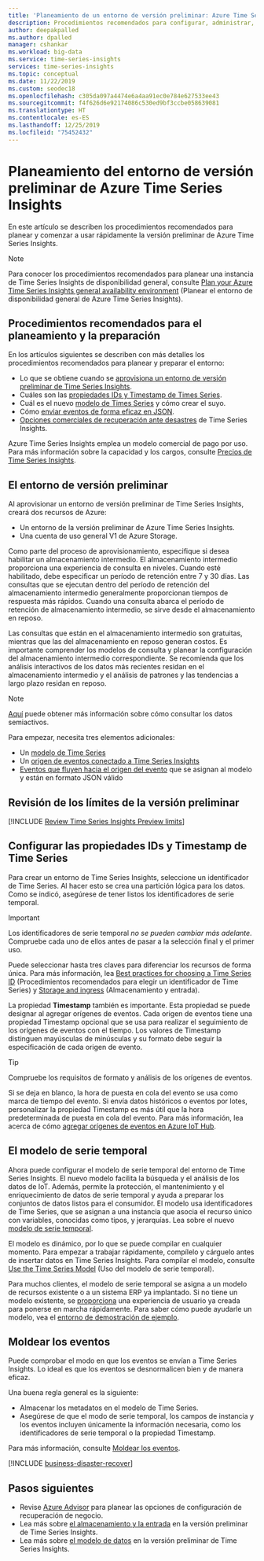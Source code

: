 ```yaml
---
title: 'Planeamiento de un entorno de versión preliminar: Azure Time Series Insights | Microsoft Docs'
description: Procedimientos recomendados para configurar, administrar, planear e implementar el entorno en versión preliminar de Azure Time Series Insights.
author: deepakpalled
ms.author: dpalled
manager: cshankar
ms.workload: big-data
ms.service: time-series-insights
services: time-series-insights
ms.topic: conceptual
ms.date: 11/22/2019
ms.custom: seodec18
ms.openlocfilehash: c305da097a4474e6a4aa91ec0e784e627533ee43
ms.sourcegitcommit: f4f626d6e92174086c530ed9bf3ccbe058639081
ms.translationtype: HT
ms.contentlocale: es-ES
ms.lasthandoff: 12/25/2019
ms.locfileid: "75452432"
---
```

# <a name="plan-your-azure-time-series-insights-preview-environment"></a>Planeamiento del entorno de versión preliminar de Azure Time Series Insights

En este artículo se describen los procedimientos recomendados para planear y comenzar a usar rápidamente la versión preliminar de Azure Time Series Insights.

> [!NOTE]
> Para conocer los procedimientos recomendados para planear una instancia de Time Series Insights de disponibilidad general, consulte [Plan your Azure Time Series Insights general availability environment](time-series-insights-environment-planning.md) (Planear el entorno de disponibilidad general de Azure Time Series Insights).

## <a name="best-practices-for-planning-and-preparation"></a>Procedimientos recomendados para el planeamiento y la preparación

En los artículos siguientes se describen con más detalles los procedimientos recomendados para planear y preparar el entorno:

* Lo que se obtiene cuando se [aprovisiona un entorno de versión preliminar de Time Series Insights](#the-preview-environment).
* Cuáles son las [propiedades IDs y Timestamp de Times Series](#configure-time-series-ids-and-timestamp-properties).
* Cuál es el nuevo [modelo de Times Series](#understand-the-time-series-model) y cómo crear el suyo.
* Cómo [enviar eventos de forma eficaz en JSON](#shape-your-events).
* [Opciones comerciales de recuperación ante desastres](#business-disaster-recovery) de Time Series Insights.

Azure Time Series Insights emplea un modelo comercial de pago por uso. Para más información sobre la capacidad y los cargos, consulte [Precios de Time Series Insights](https://azure.microsoft.com/pricing/details/time-series-insights/).

## <a name="the-preview-environment"></a>El entorno de versión preliminar

Al aprovisionar un entorno de versión preliminar de Time Series Insights, creará dos recursos de Azure:

* Un entorno de la versión preliminar de Azure Time Series Insights.
* Una cuenta de uso general V1 de Azure Storage.

Como parte del proceso de aprovisionamiento, especifique si desea habilitar un almacenamiento intermedio. El almacenamiento intermedio proporciona una experiencia de consulta en niveles. Cuando esté habilitado, debe especificar un período de retención entre 7 y 30 días. Las consultas que se ejecutan dentro del período de retención del almacenamiento intermedio generalmente proporcionan tiempos de respuesta más rápidos. Cuando una consulta abarca el período de retención de almacenamiento intermedio, se sirve desde el almacenamiento en reposo.

Las consultas que están en el almacenamiento intermedio son gratuitas, mientras que las del almacenamiento en reposo generan costos. Es importante comprender los modelos de consulta y planear la configuración del almacenamiento intermedio correspondiente. Se recomienda que los análisis interactivos de los datos más recientes residan en el almacenamiento intermedio y el análisis de patrones y las tendencias a largo plazo residan en reposo.

> [!NOTE]
> [Aquí](https://docs.microsoft.com/rest/api/time-series-insights/dataaccess(preview)/query/execute#uri-parameters) puede obtener más información sobre cómo consultar los datos semiactivos.

Para empezar, necesita tres elementos adicionales:

* Un [modelo de Time Series](./time-series-insights-update-tsm.md)
* Un [origen de eventos conectado a Time Series Insights](./time-series-insights-how-to-add-an-event-source-iothub.md)
* [Eventos que fluyen hacia el origen del evento](./time-series-insights-send-events.md) que se asignan al modelo y están en formato JSON válido

## <a name="review-preview-limits"></a>Revisión de los límites de la versión preliminar

[!INCLUDE [Review Time Series Insights Preview limits](../../includes/time-series-insights-preview-limits.md)]

## <a name="configure-time-series-ids-and-timestamp-properties"></a>Configurar las propiedades IDs y Timestamp de Time Series

Para crear un entorno de Time Series Insights, seleccione un identificador de Time Series. Al hacer esto se crea una partición lógica para los datos. Como se indicó, asegúrese de tener listos los identificadores de serie temporal.

> [!IMPORTANT]
> Los identificadores de serie temporal *no se pueden cambiar más adelante*. Compruebe cada uno de ellos antes de pasar a la selección final y el primer uso.

Puede seleccionar hasta tres claves para diferenciar los recursos de forma única. Para más información, lea [Best practices for choosing a Time Series ID](./time-series-insights-update-how-to-id.md) (Procedimientos recomendados para elegir un identificador de Time Series) y [Storage and ingress](./time-series-insights-update-storage-ingress.md) (Almacenamiento y entrada).

La propiedad **Timestamp** también es importante. Esta propiedad se puede designar al agregar orígenes de eventos. Cada origen de eventos tiene una propiedad Timestamp opcional que se usa para realizar el seguimiento de los orígenes de eventos con el tiempo. Los valores de Timestamp distinguen mayúsculas de minúsculas y su formato debe seguir la especificación de cada origen de evento.

> [!TIP]
> Compruebe los requisitos de formato y análisis de los orígenes de eventos.

Si se deja en blanco, la hora de puesta en cola del evento se usa como marca de tiempo del evento. Si envía datos históricos o eventos por lotes, personalizar la propiedad Timestamp es más útil que la hora predeterminada de puesta en cola del evento. Para más información, lea acerca de cómo [agregar orígenes de eventos en Azure IoT Hub](./time-series-insights-how-to-add-an-event-source-iothub.md).

## <a name="understand-the-time-series-model"></a>El modelo de serie temporal

Ahora puede configurar el modelo de serie temporal del entorno de Time Series Insights. El nuevo modelo facilita la búsqueda y el análisis de los datos de IoT. Además, permite la protección, el mantenimiento y el enriquecimiento de datos de serie temporal y ayuda a preparar los conjuntos de datos listos para el consumidor. El modelo usa identificadores de Time Series, que se asignan a una instancia que asocia el recurso único con variables, conocidas como tipos, y jerarquías. Lea sobre el nuevo [modelo de serie temporal](./time-series-insights-update-tsm.md).

El modelo es dinámico, por lo que se puede compilar en cualquier momento. Para empezar a trabajar rápidamente, compílelo y cárguelo antes de insertar datos en Time Series Insights. Para compilar el modelo, consulte [Use the Time Series Model](./time-series-insights-update-how-to-tsm.md) (Uso del modelo de serie temporal).

Para muchos clientes, el modelo de serie temporal se asigna a un modelo de recursos existente o a un sistema ERP ya implantado. Si no tiene un modelo existente, se [proporciona](https://github.com/Microsoft/tsiclient) una experiencia de usuario ya creada para ponerse en marcha rápidamente. Para saber cómo puede ayudarle un modelo, vea el [entorno de demostración de ejemplo](https://insights.timeseries.azure.com/preview/demo).

## <a name="shape-your-events"></a>Moldear los eventos

Puede comprobar el modo en que los eventos se envían a Time Series Insights. Lo ideal es que los eventos se desnormalicen bien y de manera eficaz.

Una buena regla general es la siguiente:

* Almacenar los metadatos en el modelo de Time Series.
* Asegúrese de que el modo de serie temporal, los campos de instancia y los eventos incluyen únicamente la información necesaria, como los identificadores de serie temporal o la propiedad Timestamp.

Para más información, consulte [Moldear los eventos](./time-series-insights-send-events.md#supported-json-shapes).

[!INCLUDE [business-disaster-recover](../../includes/time-series-insights-business-recovery.md)]

## <a name="next-steps"></a>Pasos siguientes

- Revise [Azure Advisor](../advisor/advisor-overview.md) para planear las opciones de configuración de recuperación de negocio.
- Lea más sobre [el almacenamiento y la entrada](./time-series-insights-update-storage-ingress.md) en la versión preliminar de Time Series Insights.
- Lea más sobre [el modelo de datos](./time-series-insights-update-tsm.md) en la versión preliminar de Time Series Insights.

